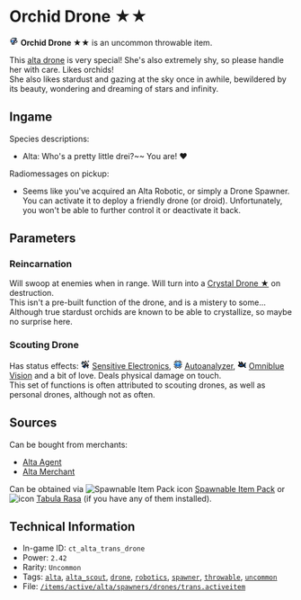 # Orchid Drone ★★

<img src="https://raw.githubusercontent.com/Ceterai/Enternia/main/items/active/alta/spawners/drones/trans.png" alt="Orchid Drone ★★ icon" loading="lazy" width="auto" height="16px"/> **Orchid Drone ★★** is an uncommon throwable item.

This [alta drone](https://ceterai.github.io/MyEnternia/Wiki/altadrone) is very special! She's also extremely shy, so please handle her with care. Likes orchids!  
She also likes stardust and gazing at the sky once in awhile, bewildered by its beauty, wondering and dreaming of stars and infinity.

## Ingame

Species descriptions:

- Alta: Who's a pretty little drei?~~ You are! ❤

Radiomessages on pickup:

- Seems like you've acquired an Alta Robotic, or simply a Drone Spawner. You can activate it to deploy a friendly drone (or droid). Unfortunately, you won't be able to further control it or deactivate it back.

## Parameters

### Reincarnation

Will swoop at enemies when in range. Will turn into a [Crystal Drone ★](https://ceterai.github.io/MyEnternia/Wiki/CrystalDrone) on destruction.  
This isn't a pre-built function of the drone, and is a mistery to some... Although true stardust orchids are known to be able to crystallize, so maybe no surprise here.

### Scouting Drone

Has status effects: <img src="https://raw.githubusercontent.com/Ceterai/Enternia/main/stats/effects/ct_sensitive_electronics.png" alt="Sensitive Electronics icon" loading="lazy" width="auto" height="16px"/> [Sensitive Electronics](https://ceterai.github.io/MyEnternia/Wiki/SensitiveElectronics), <img src="https://raw.githubusercontent.com/Ceterai/Enternia/main/stats/effects/ct_autoanalyzer.png" alt="Autoanalyzer icon" loading="lazy" width="auto" height="16px"/> [Autoanalyzer](https://ceterai.github.io/MyEnternia/Wiki/Autoanalyzer), <img src="https://raw.githubusercontent.com/Ceterai/Enternia/main/stats/effects/ct_omniblue_light/ct_omniblue_vision.png" alt="Omniblue Vision icon" loading="lazy" width="auto" height="16px"/> [Omniblue Vision](https://ceterai.github.io/MyEnternia/Wiki/OmniblueVision) and a bit of love.
Deals physical damage on touch.  
This set of functions is often attributed to scouting drones, as well as personal drones, although not as often.

## Sources

Can be bought from merchants:

- [Alta Agent](https://ceterai.github.io/MyEnternia/Wiki/AltaAgent)
- [Alta Merchant](https://ceterai.github.io/MyEnternia/Wiki/AltaMerchant)

Can be obtained via <img src="https://raw.githubusercontent.com/Silverfeelin/Starbound-SpawnableItemPack/master/interface/sip/iconSmall.png" alt="Spawnable Item Pack icon" width="18" height="14"/> [Spawnable Item Pack](https://steamcommunity.com/sharedfiles/filedetails/?id=733665104) or <img src="https://steamuserimages-a.akamaihd.net/ugc/263843960696222713/3EC9A7C005541F7D577EBCB8C5736B4EFC9973D6/" alt="icon" width="8" height="12"/> [Tabula Rasa](https://community.playstarbound.com/resources/the-tabula-rasa.3222/) (if you have any of them installed).

## Technical Information

- In-game ID: `ct_alta_trans_drone`
- Power: `2.42`
- Rarity: `Uncommon`
- Tags: [`alta`](https://ceterai.github.io/MyEnternia/Wiki/Tags/Alta), [`alta_scout`](https://ceterai.github.io/MyEnternia/Wiki/Tags/AltaScout), [`drone`](https://ceterai.github.io/MyEnternia/Wiki/Tags/Drone), [`robotics`](https://ceterai.github.io/MyEnternia/Wiki/Tags/Robotics), [`spawner`](https://ceterai.github.io/MyEnternia/Wiki/Tags/Spawner), [`throwable`](https://ceterai.github.io/MyEnternia/Wiki/Tags/Throwable), [`uncommon`](https://ceterai.github.io/MyEnternia/Wiki/Tags/Uncommon)
- File: [`/items/active/alta/spawners/drones/trans.activeitem`](https://github.com/Ceterai/Enternia/blob/main/items/active/alta/spawners/drones/trans.activeitem)
